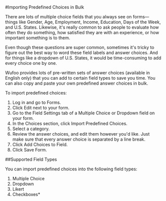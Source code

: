 #Importing Predefined Choices in Bulk

There are lots of multiple choice fields that you always see on forms—things like Gender, Age, Employment, Income, Education, Days of the Week, and U.S. States. Likewise, it's really common to ask people to evaluate how often they do something, how satisfied they are with an experience, or how important something is to them.

Even though these questions are super common, sometimes it's tricky to figure out the best way to word these field labels and answer choices. And for things like a dropdown of U.S. States, it would be time-consuming to add every choice one by one.

Wufoo provides lots of pre-written sets of answer choices (available in English only) that you can add to certain field types to save you time. You can also copy and paste your own predefined answer choices in bulk.


To import predefined choices:

1. Log in and go to Forms.
2. Click Edit next to your form.
3. Go to the Field Settings tab of a Multiple Choice or Dropdown field on your form.
4. In the Choices section, click Import Predefined Choices.
5. Select a category.
6. Review the answer choices, and edit them however you'd like. Just make sure that every answer choice is separated by a line break.
7. Click Add Choices to Field.
8. Click Save Form.

##Supported Field Types

You can import predefined choices into the following field types:

1. Multiple Choice
2. Dropdown
3. Likert
4. Checkboxes*